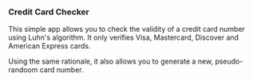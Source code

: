 ### Credit Card Checker
This simple app allows you to check the validity of a credit card number using Luhn's algorithm.
It only verifies Visa, Mastercard, Discover and American Express cards.

Using the same rationale, it also allows you to generate a new, pseudo-randoom card number.
